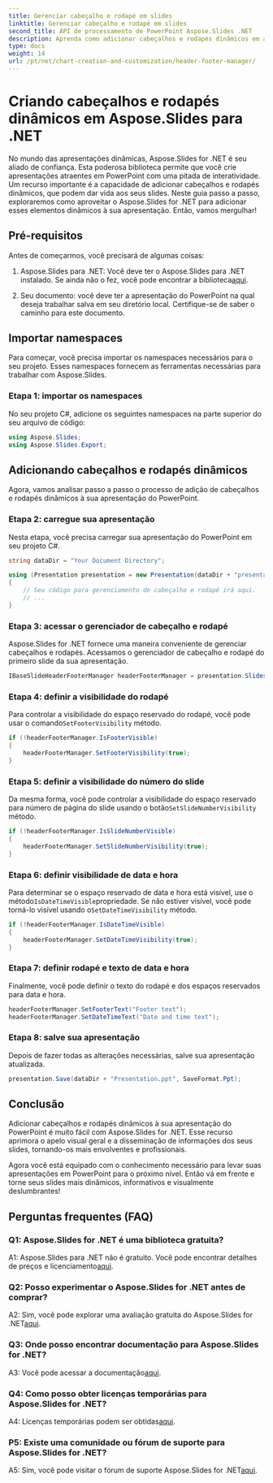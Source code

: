 ```yaml
---
title: Gerenciar cabeçalho e rodapé em slides
linktitle: Gerenciar cabeçalho e rodapé em slides
second_title: API de processamento de PowerPoint Aspose.Slides .NET
description: Aprenda como adicionar cabeçalhos e rodapés dinâmicos em apresentações do PowerPoint usando Aspose.Slides for .NET.
type: docs
weight: 14
url: /pt/net/chart-creation-and-customization/header-footer-manager/
---
```


# Criando cabeçalhos e rodapés dinâmicos em Aspose.Slides para .NET

No mundo das apresentações dinâmicas, Aspose.Slides for .NET é seu aliado de confiança. Esta poderosa biblioteca permite que você crie apresentações atraentes em PowerPoint com uma pitada de interatividade. Um recurso importante é a capacidade de adicionar cabeçalhos e rodapés dinâmicos, que podem dar vida aos seus slides. Neste guia passo a passo, exploraremos como aproveitar o Aspose.Slides for .NET para adicionar esses elementos dinâmicos à sua apresentação. Então, vamos mergulhar!

## Pré-requisitos

Antes de começarmos, você precisará de algumas coisas:

1.  Aspose.Slides para .NET: Você deve ter o Aspose.Slides para .NET instalado. Se ainda não o fez, você pode encontrar a biblioteca[aqui](https://releases.aspose.com/slides/net/).

2. Seu documento: você deve ter a apresentação do PowerPoint na qual deseja trabalhar salva em seu diretório local. Certifique-se de saber o caminho para este documento.

## Importar namespaces

Para começar, você precisa importar os namespaces necessários para o seu projeto. Esses namespaces fornecem as ferramentas necessárias para trabalhar com Aspose.Slides.

### Etapa 1: importar os namespaces

No seu projeto C#, adicione os seguintes namespaces na parte superior do seu arquivo de código:

```csharp
using Aspose.Slides;
using Aspose.Slides.Export;
```

## Adicionando cabeçalhos e rodapés dinâmicos

Agora, vamos analisar passo a passo o processo de adição de cabeçalhos e rodapés dinâmicos à sua apresentação do PowerPoint.

### Etapa 2: carregue sua apresentação

Nesta etapa, você precisa carregar sua apresentação do PowerPoint em seu projeto C#.

```csharp
string dataDir = "Your Document Directory";

using (Presentation presentation = new Presentation(dataDir + "presentation.ppt"))
{
    // Seu código para gerenciamento de cabeçalho e rodapé irá aqui.
    // ...
}
```

### Etapa 3: acessar o gerenciador de cabeçalho e rodapé

Aspose.Slides for .NET fornece uma maneira conveniente de gerenciar cabeçalhos e rodapés. Acessamos o gerenciador de cabeçalho e rodapé do primeiro slide da sua apresentação.

```csharp
IBaseSlideHeaderFooterManager headerFooterManager = presentation.Slides[0].HeaderFooterManager;
```

### Etapa 4: definir a visibilidade do rodapé

 Para controlar a visibilidade do espaço reservado do rodapé, você pode usar o comando`SetFooterVisibility` método.

```csharp
if (!headerFooterManager.IsFooterVisible)
{
    headerFooterManager.SetFooterVisibility(true);
}
```

### Etapa 5: definir a visibilidade do número do slide

 Da mesma forma, você pode controlar a visibilidade do espaço reservado para número de página do slide usando o botão`SetSlideNumberVisibility` método.

```csharp
if (!headerFooterManager.IsSlideNumberVisible)
{
    headerFooterManager.SetSlideNumberVisibility(true);
}
```

### Etapa 6: definir visibilidade de data e hora

 Para determinar se o espaço reservado de data e hora está visível, use o método`IsDateTimeVisible`propriedade. Se não estiver visível, você pode torná-lo visível usando o`SetDateTimeVisibility` método.

```csharp
if (!headerFooterManager.IsDateTimeVisible)
{
    headerFooterManager.SetDateTimeVisibility(true);
}
```

### Etapa 7: definir rodapé e texto de data e hora

Finalmente, você pode definir o texto do rodapé e dos espaços reservados para data e hora.

```csharp
headerFooterManager.SetFooterText("Footer text");
headerFooterManager.SetDateTimeText("Date and time text");
```

### Etapa 8: salve sua apresentação

Depois de fazer todas as alterações necessárias, salve sua apresentação atualizada.

```csharp
presentation.Save(dataDir + "Presentation.ppt", SaveFormat.Ppt);
```

## Conclusão

Adicionar cabeçalhos e rodapés dinâmicos à sua apresentação do PowerPoint é muito fácil com Aspose.Slides for .NET. Esse recurso aprimora o apelo visual geral e a disseminação de informações dos seus slides, tornando-os mais envolventes e profissionais.

Agora você está equipado com o conhecimento necessário para levar suas apresentações em PowerPoint para o próximo nível. Então vá em frente e torne seus slides mais dinâmicos, informativos e visualmente deslumbrantes!

## Perguntas frequentes (FAQ)

### Q1: Aspose.Slides for .NET é uma biblioteca gratuita?
 A1: Aspose.Slides para .NET não é gratuito. Você pode encontrar detalhes de preços e licenciamento[aqui](https://purchase.aspose.com/buy).

### Q2: Posso experimentar o Aspose.Slides for .NET antes de comprar?
A2: Sim, você pode explorar uma avaliação gratuita do Aspose.Slides for .NET[aqui](https://releases.aspose.com/).

### Q3: Onde posso encontrar documentação para Aspose.Slides for .NET?
 A3: Você pode acessar a documentação[aqui](https://reference.aspose.com/slides/net/).

### Q4: Como posso obter licenças temporárias para Aspose.Slides for .NET?
 A4: Licenças temporárias podem ser obtidas[aqui](https://purchase.aspose.com/temporary-license/).

### P5: Existe uma comunidade ou fórum de suporte para Aspose.Slides for .NET?
 A5: Sim, você pode visitar o fórum de suporte Aspose.Slides for .NET[aqui](https://forum.aspose.com/).